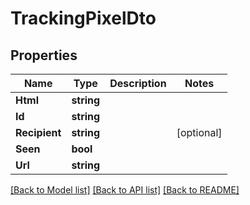 # TrackingPixelDto

## Properties

Name | Type | Description | Notes
------------ | ------------- | ------------- | -------------
**Html** | **string** |  | 
**Id** | **string** |  | 
**Recipient** | **string** |  | [optional] 
**Seen** | **bool** |  | 
**Url** | **string** |  | 

[[Back to Model list]](../README#documentation-for-models) [[Back to API list]](../README#documentation-for-api-endpoints) [[Back to README]](../README)



